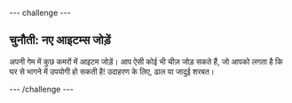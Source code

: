 --- challenge ---
## चुनौती: नए आइटम्स जोड़ें

अपनी गेम में कुछ कमरों में आइटम जोड़ें। आप ऐसी कोई भी चीज़ जोड़ सकते हैं, जो आपको लगता है कि घर से भागने में उपयोगी हो सकती है! उदाहरण के लिए, ढाल या जादुई शरबत।




--- /challenge ---